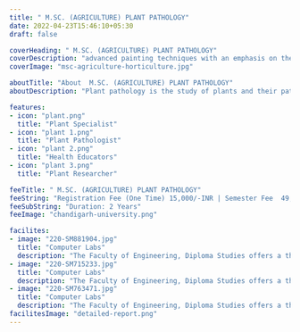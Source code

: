 ```yaml
---
title: " M.SC. (AGRICULTURE) PLANT PATHOLOGY"
date: 2022-04-23T15:46:10+05:30
draft: false

coverHeading: " M.SC. (AGRICULTURE) PLANT PATHOLOGY"
coverDescription: "advanced painting techniques with an emphasis on theme development"
coverImage: "msc-agriculture-horticulture.jpg"

aboutTitle: "About  M.SC. (AGRICULTURE) PLANT PATHOLOGY"
aboutDescription: "Plant pathology is the study of plants and their pathogens, the disease process, and how environmental factors such as weather, nonpathogenic microbes, and plant nutrition influence plant health and diseases. It includes both fundamental biology and applied agricultural science. In this course, students will study how human resource development in this field can assist to reduce the damage caused by various plant diseases, thereby ensuring the quantity and quality of food and its products.The course will help students to understand and analyze the current events and issues in agriculture affecting the future of agriculture.During this course, students will learn about soil science, plant life cycle, agricultural soil types, livestock production, and ways to optimize farming techniques.Students will be able to identify and analyze relationships between inputs and outputs in their agricultural field to make effective and profitable choices."

features:
- icon: "plant.png"
  title: "Plant Specialist"
- icon: "plant 1.png"
  title: "Plant Pathologist"
- icon: "plant 2.png"
  title: "Health Educators"
- icon: "plant 3.png"
  title: "Plant Researcher"

feeTitle: " M.SC. (AGRICULTURE) PLANT PATHOLOGY"
feeString: "Registration Fee (One Time)	15,000/-INR | Semester Fee	49,900/-INR"
feeSubString: "Duration: 2 Years"
feeImage: "chandigarh-university.png"

facilites:
- image: "220-SM881904.jpg"
  title: "Computer Labs"
  description: "The Faculty of Engineering, Diploma Studies offers a three year diploma program in Aeronautical Engineering"
- image: "220-SM715233.jpg"
  title: "Computer Labs"
  description: "The Faculty of Engineering, Diploma Studies offers a three year diploma program in Aeronautical Engineering"
- image: "220-SM763471.jpg"
  title: "Computer Labs"
  description: "The Faculty of Engineering, Diploma Studies offers a three year diploma program in Aeronautical Engineering"
facilitesImage: "detailed-report.png"
---
```


